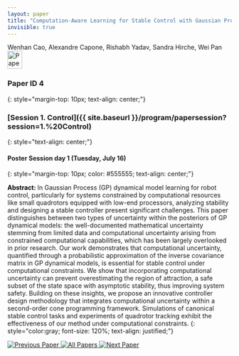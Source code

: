 ```yaml
---
layout: paper
title: "Computation-Aware Learning for Stable Control with Gaussian Process"
invisible: true
---
```

<div class="paper-authors">
<div class="paper-author-box">
    <div class="paper-author-name">Wenhan Cao, Alexandre Capone, Rishabh Yadav, Sandra Hirche, Wei Pan</div>
    <div class="paper-author-uni"></div>
</div>

</div><div class="paper-pdf">
                <div> <a href="https://www.roboticsproceedings.org/rss20/p004.pdf"><img src="{{ site.baseurl }}/images/paper_link.png" alt="Paper Website" width = "33"  height = "40"/></a> </div>
                </div>

### Paper ID 4
{: style="margin-top: 10px; text-align: center;"}

### [Session 1. Control]({{ site.baseurl }}/program/papersession?session=1.%20Control)
{: style="text-align: center;"}

#### Poster Session day 1 (Tuesday, July 16)
{: style="margin-top: 10px; color: #555555; text-align: center;"}

<b style="color: black;">Abstract: </b>In Gaussian Process (GP) dynamical model learning for robot control, particularly for systems constrained by computational resources like small quadrotors equipped with low-end processors, analyzing stability and designing a stable controller present significant challenges. This paper distinguishes between two types of uncertainty within the posteriors of GP dynamical models: the well-documented mathematical uncertainty stemming from limited data and computational uncertainty arising from constrained computational capabilities, which has been largely overlooked in prior research. Our work demonstrates that computational uncertainty, quantified through a probabilistic approximation of the inverse covariance matrix in GP dynamical models, is essential for stable control under computational constraints. We show that incorporating computational uncertainty can prevent overestimating the region of attraction, a safe subset of the state space with asymptotic stability, thus improving system safety. Building on these insights, we propose an innovative controller design methodology that integrates computational uncertainty within a second-order cone programming framework. Simulations of canonical stable control tasks and experiments of quadrotor tracking exhibit the effectiveness of our method under computational constraints.
{: style="color:gray; font-size: 120%; text-align: justified;"}


<div class="paper-menu">
<a href="{{ site.baseurl }}/program/papers/003/"> <img src="{{ site.baseurl }}/images/previous_paper_icon.png" alt="Previous Paper" title="Previous Paper"/> </a>
<a href="{{ site.baseurl }}/program/papers"><img src="{{ site.baseurl }}/images/overview_icon.png" alt="All Papers" title="All Papers"/> </a>
<a href="{{ site.baseurl }}/program/papers/005/"> <img src="{{ site.baseurl }}/images/next_paper_icon.png" alt="Next Paper" title="Next Paper"/> </a>

</div>
